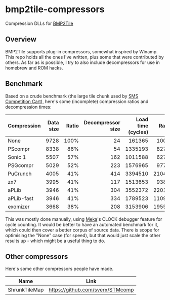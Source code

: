 bmp2tile-compressors
====================

Compression DLLs for [BMP2Tile](https://github.com/maxim-zhao/bmp2tile)

Overview
----

BMP2Tile supports plug-in compressors, somewhat inspired by Winamp. This repo holds all the ones I've written, plus some that were contributed by others. As far as is possible, I try to also include decompressors for use in homebrew and ROM hacks.

Benchmark
----

Based on a crude benchmark (the large tile chunk used by [SMS Competition Cart](https://github.com/maxim-zhao/sms-competition-cart)), here's some (incomplete) compression ratios and decompression times:

| Compression | Data size | Ratio | Decompressor size | Load time (cycles) | Ratio |
|:------------|----------:|------:|------------------:|-------------------:|------:|
| None        |      9728 | 100%  |                24 |             161365 |  100% |
| PScompr     |      8338 |  86%  |                54 |            1335193 |  827% |
| Sonic 1     |      5507 |  57%  |               162 |            1011588 |  627% |
| PSGcompr    |      5029 |  52%  |               223 |            1576965 |  977% |
| PuCrunch    |      4005 |  41%  |               414 |            3394510 | 2104% |
| zx7         |      3995 |  41%  |               117 |            1513653 |  938% |
| aPLib       |      3946 |  41%  |               304 |            3552372 | 2201% |
| aPLib-fast  |      3946 |  41%  |               334 |            1789523 | 1109% |
| exomizer    |      3668 |  38%  |               208 |            3153906 | 1955% |

This was mostly done manually, using [Meka](http://www.smspower.org/meka/)'s CLOCK debugger feature for cycle counting. It would be better to have an automated benchmark for it, which could then cover a better corpus of source data. There is scope for optimising the "None" case (for speed), but that would just scale the other results up - which might be a useful thing to do.

Other compressors
----

Here's some other compressors people have made.

| Name | Link |
|------|------|
| ShrunkTileMap | https://github.com/sverx/STMcomp |  
